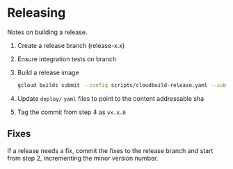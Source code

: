 # Releasing

Notes on building a release.

1. Create a release branch (release-x.x)
2. Ensure integration tests on branch
3. Build a release image

    ```bash
    gcloud builds submit --config scripts/cloudbuild-release.yaml --substitutions=_VERSION=<VERSION>,_BRANCH_NAME=<branch> --no-source
    ```

4. Update `deploy/` `yaml` files to point to the content addressable sha
5. Tag the commit from step 4 as `vx.x.0`

## Fixes

If a release needs a fix, commit the fixes to the release branch and start from
step 2, incrementing the minor version number.
